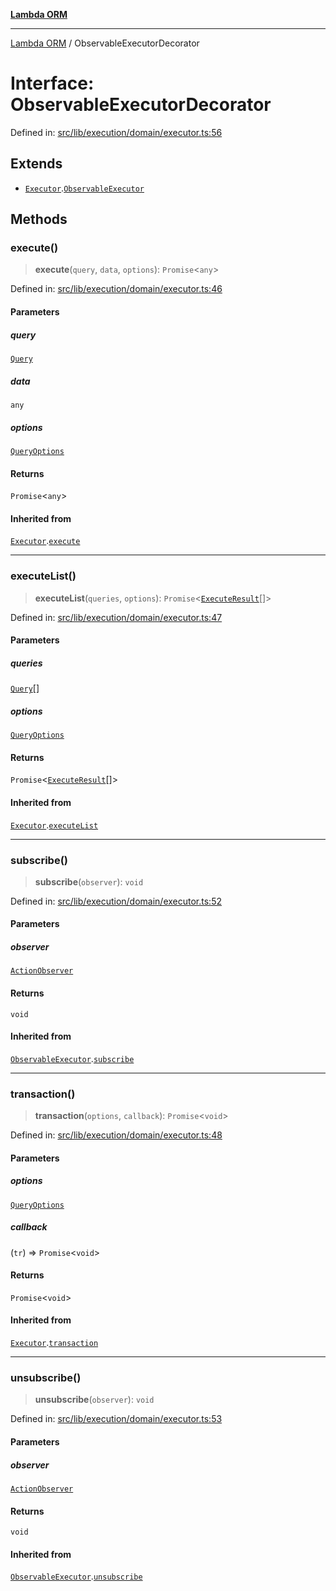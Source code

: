 [**Lambda ORM**](../README.md)

***

[Lambda ORM](../README.md) / ObservableExecutorDecorator

# Interface: ObservableExecutorDecorator

Defined in: [src/lib/execution/domain/executor.ts:56](https://github.com/lambda-orm/lambdaorm/blob/3651733ea30a9b22e5794fe9b49a401b0588ef00/src/lib/execution/domain/executor.ts#L56)

## Extends

- [`Executor`](Executor.md).[`ObservableExecutor`](ObservableExecutor.md)

## Methods

### execute()

> **execute**(`query`, `data`, `options`): `Promise`\<`any`\>

Defined in: [src/lib/execution/domain/executor.ts:46](https://github.com/lambda-orm/lambdaorm/blob/3651733ea30a9b22e5794fe9b49a401b0588ef00/src/lib/execution/domain/executor.ts#L46)

#### Parameters

##### query

[`Query`](../classes/Query.md)

##### data

`any`

##### options

[`QueryOptions`](QueryOptions.md)

#### Returns

`Promise`\<`any`\>

#### Inherited from

[`Executor`](Executor.md).[`execute`](Executor.md#execute)

***

### executeList()

> **executeList**(`queries`, `options`): `Promise`\<[`ExecuteResult`](ExecuteResult.md)[]\>

Defined in: [src/lib/execution/domain/executor.ts:47](https://github.com/lambda-orm/lambdaorm/blob/3651733ea30a9b22e5794fe9b49a401b0588ef00/src/lib/execution/domain/executor.ts#L47)

#### Parameters

##### queries

[`Query`](../classes/Query.md)[]

##### options

[`QueryOptions`](QueryOptions.md)

#### Returns

`Promise`\<[`ExecuteResult`](ExecuteResult.md)[]\>

#### Inherited from

[`Executor`](Executor.md).[`executeList`](Executor.md#executelist)

***

### subscribe()

> **subscribe**(`observer`): `void`

Defined in: [src/lib/execution/domain/executor.ts:52](https://github.com/lambda-orm/lambdaorm/blob/3651733ea30a9b22e5794fe9b49a401b0588ef00/src/lib/execution/domain/executor.ts#L52)

#### Parameters

##### observer

[`ActionObserver`](../classes/ActionObserver.md)

#### Returns

`void`

#### Inherited from

[`ObservableExecutor`](ObservableExecutor.md).[`subscribe`](ObservableExecutor.md#subscribe)

***

### transaction()

> **transaction**(`options`, `callback`): `Promise`\<`void`\>

Defined in: [src/lib/execution/domain/executor.ts:48](https://github.com/lambda-orm/lambdaorm/blob/3651733ea30a9b22e5794fe9b49a401b0588ef00/src/lib/execution/domain/executor.ts#L48)

#### Parameters

##### options

[`QueryOptions`](QueryOptions.md)

##### callback

(`tr`) => `Promise`\<`void`\>

#### Returns

`Promise`\<`void`\>

#### Inherited from

[`Executor`](Executor.md).[`transaction`](Executor.md#transaction)

***

### unsubscribe()

> **unsubscribe**(`observer`): `void`

Defined in: [src/lib/execution/domain/executor.ts:53](https://github.com/lambda-orm/lambdaorm/blob/3651733ea30a9b22e5794fe9b49a401b0588ef00/src/lib/execution/domain/executor.ts#L53)

#### Parameters

##### observer

[`ActionObserver`](../classes/ActionObserver.md)

#### Returns

`void`

#### Inherited from

[`ObservableExecutor`](ObservableExecutor.md).[`unsubscribe`](ObservableExecutor.md#unsubscribe)
